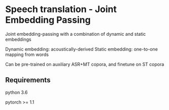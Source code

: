 # Speech translation - Joint Embedding Passing

Joint embedding-passing with a combination of dynamic and static embeddings 

Dynamic embedding: acoustically-derived
Static embedding: one-to-one mapping from words

Can be pre-trained on auxiliary ASR+MT copora, and finetune on ST copora

## Requirements

python 3.6

pytorch >= 1.1




